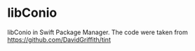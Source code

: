 # libConio

libConio in Swift Package Manager. The code were taken from https://github.com/DavidGriffith/tint
